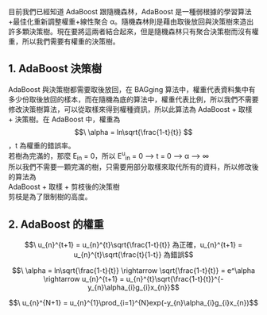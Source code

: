 目前我們已經知道 AdaBoost 跟隨機森林，AdaBoost 是一種弱根據的學習算法+最佳化重新調整權重+線性聚合 α。隨機森林則是藉由取後放回與決策樹來造出許多顆決策樹。現在要將這兩者結合起來，但是隨機森林只有聚合決策樹而沒有權重，所以我們需要有權重的決策樹。

## 1. AdaBoost 決策樹
AdaBoost 與決策樹都需要取後放回，在 BAGging 算法中，權重代表資料集中有多少份取後放回的樣本，而在隨機為底的算法中，權重代表比例，所以我們不需要修改決策樹算法，可以從取樣來得到權種資訊，所以此算法為 AdaBoost + 取樣 + 決策樹。在 AdaBoost 中，權重為 $$\ \alpha = ln\sqrt{\frac{1-t}{t}} $$，t 為權重的錯誤率。\
若樹為完滿的，那麼 E<sub>in</sub> = 0，所以 E<sup>u</sup><sub>in</sub> = 0 --> t = 0 --> α --> ∞\
所以我們不需要一顆完滿的樹，只需要用部分取樣來取代所有的資料，所以修改後的算法為\
AdaBoost + 取樣 + 剪枝後的決策樹\
剪枝是為了限制樹的高度。

## 2. AdaBoost 的權重
$$\ u_{n}^{t+1} = u_{n}^{t}\sqrt{\frac{1-t}{t}} 為正確，u_{n}^{t+1} = u_{n}^{t}\sqrt{\frac{t}{1-t}} 為錯誤$$

$$\ \alpha = ln\sqrt{\frac{1-t}{t}} \rightarrow \sqrt{\frac{1-t}{t}} = e^\alpha \rightarrow u_{n}^{t+1} = u_{n}^{t}\sqrt{\frac{1-t}{t}}^{-y_{n}\alpha_{i}g_{i}x_{n}}$$

$$\ u_{n}^{N+1} = u_{n}^{1}\prod_{i=1}^{N}exp(-y_{n}\alpha_{i}g_{i}x_{n})$$
